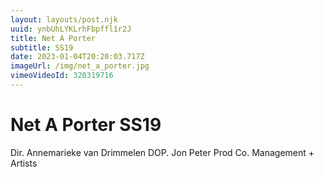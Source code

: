 ```yaml
---
layout: layouts/post.njk
uuid: ynbUhLYKLrhFbpffl1r2J
title: Net A Porter
subtitle: SS19
date: 2023-01-04T20:20:03.717Z
imageUrl: /img/net_a_porter.jpg
vimeoVideoId: 320319716
---
```


# Net A Porter SS19

Dir. Annemarieke van Drimmelen
DOP. Jon Peter
Prod Co. Management + Artists
